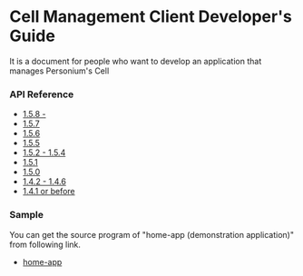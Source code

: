 # Cell Management Client Developer's Guide

It is a document for people who want to develop an application that manages Personium's Cell

### API Reference  
* [1.5.8 -](../apiref/1.5.8/000_Rest_API_Reference.md)
* [1.5.7](../apiref/1.5.7/000_Rest_API_Reference.md)
* [1.5.6](../apiref/1.5.6/000_Rest_API_Reference.md)
* [1.5.5](../apiref/1.5.5/000_Rest_API_Reference.md)
* [1.5.2 - 1.5.4](../apiref/1.5.2/000_Rest_API_Reference.md)
* [1.5.1](../apiref/1.5.1/000_Rest_API_Reference.md)
* [1.5.0](../apiref/1.5.0/000_Rest_API_Reference.md)
* [1.4.2 - 1.4.6](../apiref/1.4.6/000_Rest_API_Reference.md)
* [1.4.1 or before](http://personium.io/docs/api/1.3.25/English/English.htm#docs/WelcometoPCSDocumentation.htm)

### Sample  
You can get the source program of "home-app (demonstration application)" from following link.  
<ul class="listStyleTypeNone">
<li><a href="https://github.com/fujitsu-pio/home-app">home-app</a></li>
</ul>
